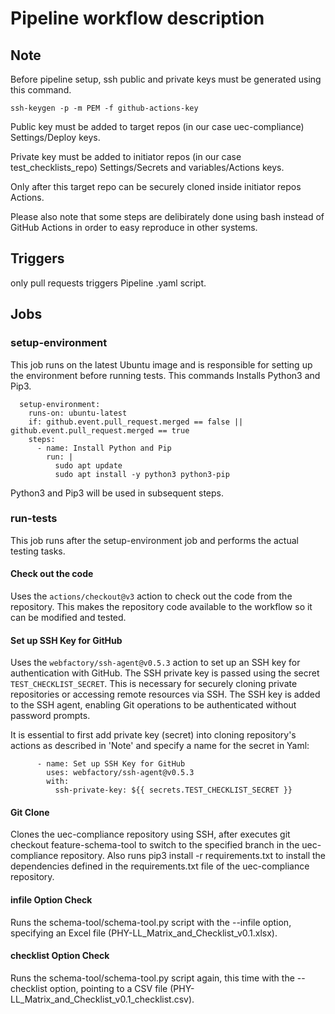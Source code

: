 # Pipeline workflow description


## Note

Before pipeline setup, ssh public and private keys must be generated using this command.
```
ssh-keygen -p -m PEM -f github-actions-key
```
Public key must be added to target repos 
(in our case uec-compliance) Settings/Deploy keys.

Private key must be added to initiator repos
(in our case test_checklists_repo) Settings/Secrets and variables/Actions keys.

Only after this target repo can be securely cloned inside initiator repos Actions.

Please also note that some steps are delibirately done using bash instead of
GitHub Actions in order to easy reproduce in other systems.


## Triggers

only pull requests triggers Pipeline .yaml script.


## Jobs


### setup-environment

This job runs on the latest Ubuntu image and is responsible for 
setting up the environment before running tests. This commands Installs
Python3 and Pip3. 
```
  setup-environment:
    runs-on: ubuntu-latest
    if: github.event.pull_request.merged == false || github.event.pull_request.merged == true
    steps:
      - name: Install Python and Pip
        run: |
          sudo apt update
          sudo apt install -y python3 python3-pip
```
Python3 and Pip3 will be used in subsequent steps.


### run-tests

This job runs after the setup-environment job and performs the actual testing tasks.

#### Check out the code 

Uses the `actions/checkout@v3` action to check out the code from the repository.
This makes the repository code available to the workflow so it can be modified and tested.


#### Set up SSH Key for GitHub

Uses the `webfactory/ssh-agent@v0.5.3` action to set up an SSH key for authentication with GitHub. 
The SSH private key is passed using the secret `TEST_CHECKLIST_SECRET`. This is necessary for 
securely cloning private repositories or accessing remote resources via SSH. The SSH key is 
added to the SSH agent, enabling Git operations to be authenticated without password prompts.

It is essential to first add private key (secret) into cloning repository's actions as described
in 'Note' and specify a name for the secret in Yaml:

```
      - name: Set up SSH Key for GitHub
        uses: webfactory/ssh-agent@v0.5.3
        with:
          ssh-private-key: ${{ secrets.TEST_CHECKLIST_SECRET }}
```


#### Git Clone

Clones the uec-compliance repository using SSH, after executes git checkout feature-schema-tool to switch 
to the specified branch in the uec-compliance repository. Also runs pip3 install -r requirements.txt
to install the dependencies defined in the requirements.txt file of the uec-compliance repository.

#### infile Option Check

Runs the schema-tool/schema-tool.py script with the --infile option, 
specifying an Excel file (PHY-LL_Matrix_and_Checklist_v0.1.xlsx).


#### checklist Option Check

Runs the schema-tool/schema-tool.py script again, this time with the --checklist option, 
pointing to a CSV file (PHY-LL_Matrix_and_Checklist_v0.1_checklist.csv).


